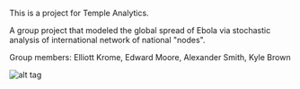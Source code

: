 This is a project for Temple Analytics.

A group project that modeled the global spread of Ebola
  via stochastic analysis of international network of national "nodes".

Group members: Elliott Krome, Edward Moore, Alexander Smith, Kyle Brown

![alt tag](https://raw.githubusercontent.com/elliottkrome/analytics_challenge_example/website/map_screenCap.png)